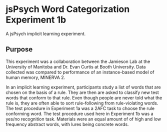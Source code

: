 # jsPsych Word Categorization Experiment 1b
A jsPsych implicit learning experiment.

## Purpose

This experiment was a collaboration between the Jamieson Lab at the University of Manitoba and Dr. Evan Curtis at Booth University. Data collected was compared to performance of an instance-based model of human memory, MINERVA 2.

In an implicit learning experiment, participants study a list of words that are chosen on the basis of a rule. They are then are asked to classify new test words that conform to that rule. Even though people are never told what the rule is, they are often able to sort rule-following from rule-violating words. 
The test procedure in Experiment 1a was a 2AFC task to choose the rule conforming word. The test procedure used here in Experiment 1b was a yes/no recognition task. Materials were an equal amount of of high and low frequency abstract words, with lures being concrete words.
